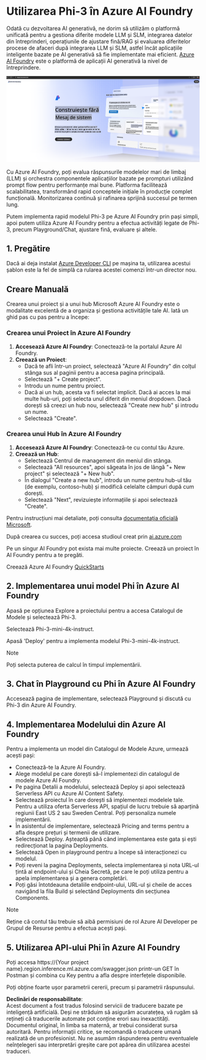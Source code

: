 # **Utilizarea Phi-3 în Azure AI Foundry**

Odată cu dezvoltarea AI generativă, ne dorim să utilizăm o platformă unificată pentru a gestiona diferite modele LLM și SLM, integrarea datelor din întreprinderi, operațiunile de ajustare fină/RAG și evaluarea diferitelor procese de afaceri după integrarea LLM și SLM, astfel încât aplicațiile inteligente bazate pe AI generativă să fie implementate mai eficient. [Azure AI Foundry](https://ai.azure.com) este o platformă de aplicații AI generativă la nivel de întreprindere.

![aistudo](../../../../translated_images/aifoundry_home.ffa4fe13d11f26171097f8666a1db96ac0979ffa1adde80374c60d1136c7e1de.ro.png)

Cu Azure AI Foundry, poți evalua răspunsurile modelelor mari de limbaj (LLM) și orchestra componentele aplicațiilor bazate pe prompturi utilizând prompt flow pentru performanțe mai bune. Platforma facilitează scalabilitatea, transformând rapid conceptele inițiale în producție complet funcțională. Monitorizarea continuă și rafinarea sprijină succesul pe termen lung.

Putem implementa rapid modelul Phi-3 pe Azure AI Foundry prin pași simpli, apoi putem utiliza Azure AI Foundry pentru a efectua activități legate de Phi-3, precum Playground/Chat, ajustare fină, evaluare și altele.

## **1. Pregătire**

Dacă ai deja instalat [Azure Developer CLI](https://learn.microsoft.com/azure/developer/azure-developer-cli/overview?WT.mc_id=aiml-138114-kinfeylo) pe mașina ta, utilizarea acestui șablon este la fel de simplă ca rularea acestei comenzi într-un director nou.

## Creare Manuală

Crearea unui proiect și a unui hub Microsoft Azure AI Foundry este o modalitate excelentă de a organiza și gestiona activitățile tale AI. Iată un ghid pas cu pas pentru a începe:

### Crearea unui Proiect în Azure AI Foundry

1. **Accesează Azure AI Foundry**: Conectează-te la portalul Azure AI Foundry.
2. **Creează un Proiect**:
   - Dacă te afli într-un proiect, selectează "Azure AI Foundry" din colțul stânga sus al paginii pentru a accesa pagina principală.
   - Selectează "+ Create project".
   - Introdu un nume pentru proiect.
   - Dacă ai un hub, acesta va fi selectat implicit. Dacă ai acces la mai multe hub-uri, poți selecta unul diferit din meniul dropdown. Dacă dorești să creezi un hub nou, selectează "Create new hub" și introdu un nume.
   - Selectează "Create".

### Crearea unui Hub în Azure AI Foundry

1. **Accesează Azure AI Foundry**: Conectează-te cu contul tău Azure.
2. **Creează un Hub**:
   - Selectează Centrul de management din meniul din stânga.
   - Selectează "All resources", apoi săgeata în jos de lângă "+ New project" și selectează "+ New hub".
   - În dialogul "Create a new hub", introdu un nume pentru hub-ul tău (de exemplu, contoso-hub) și modifică celelalte câmpuri după cum dorești.
   - Selectează "Next", revizuiește informațiile și apoi selectează "Create".

Pentru instrucțiuni mai detaliate, poți consulta [documentația oficială Microsoft](https://learn.microsoft.com/azure/ai-studio/how-to/create-projects).

După crearea cu succes, poți accesa studioul creat prin [ai.azure.com](https://ai.azure.com/)

Pe un singur AI Foundry pot exista mai multe proiecte. Creează un proiect în AI Foundry pentru a te pregăti.

Creează Azure AI Foundry [QuickStarts](https://learn.microsoft.com/azure/ai-studio/quickstarts/get-started-code)

## **2. Implementarea unui model Phi în Azure AI Foundry**

Apasă pe opțiunea Explore a proiectului pentru a accesa Catalogul de Modele și selectează Phi-3.

Selectează Phi-3-mini-4k-instruct.

Apasă 'Deploy' pentru a implementa modelul Phi-3-mini-4k-instruct.

> [!NOTE]
>
> Poți selecta puterea de calcul în timpul implementării.

## **3. Chat în Playground cu Phi în Azure AI Foundry**

Accesează pagina de implementare, selectează Playground și discută cu Phi-3 din Azure AI Foundry.

## **4. Implementarea Modelului din Azure AI Foundry**

Pentru a implementa un model din Catalogul de Modele Azure, urmează acești pași:

- Conectează-te la Azure AI Foundry.
- Alege modelul pe care dorești să-l implementezi din catalogul de modele Azure AI Foundry.
- Pe pagina Detalii a modelului, selectează Deploy și apoi selectează Serverless API cu Azure AI Content Safety.
- Selectează proiectul în care dorești să implementezi modelele tale. Pentru a utiliza oferta Serverless API, spațiul de lucru trebuie să aparțină regiunii East US 2 sau Sweden Central. Poți personaliza numele implementării.
- În asistentul de implementare, selectează Pricing and terms pentru a afla despre prețuri și termenii de utilizare.
- Selectează Deploy. Așteaptă până când implementarea este gata și ești redirecționat la pagina Deployments.
- Selectează Open in playground pentru a începe să interacționezi cu modelul.
- Poți reveni la pagina Deployments, selecta implementarea și nota URL-ul țintă al endpoint-ului și Cheia Secretă, pe care le poți utiliza pentru a apela implementarea și a genera completări.
- Poți găsi întotdeauna detaliile endpoint-ului, URL-ul și cheile de acces navigând la fila Build și selectând Deployments din secțiunea Components.

> [!NOTE]
> Reține că contul tău trebuie să aibă permisiuni de rol Azure AI Developer pe Grupul de Resurse pentru a efectua acești pași.

## **5. Utilizarea API-ului Phi în Azure AI Foundry**

Poți accesa https://{Your project name}.region.inference.ml.azure.com/swagger.json printr-un GET în Postman și combina cu Key pentru a afla despre interfețele disponibile.

Poți obține foarte ușor parametrii cererii, precum și parametrii răspunsului.

**Declinări de responsabilitate**:  
Acest document a fost tradus folosind servicii de traducere bazate pe inteligență artificială. Deși ne străduim să asigurăm acuratețea, vă rugăm să rețineți că traducerile automate pot conține erori sau inexactități. Documentul original, în limba sa maternă, ar trebui considerat sursa autoritară. Pentru informații critice, se recomandă o traducere umană realizată de un profesionist. Nu ne asumăm răspunderea pentru eventualele neînțelegeri sau interpretări greșite care pot apărea din utilizarea acestei traduceri.